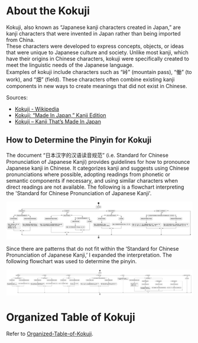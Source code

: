 # About the Kokuji
Kokuji, also known as “Japanese kanji characters created in Japan,” are kanji characters that were invented in Japan rather than being imported from China.   
These characters were developed to express concepts, objects, or ideas that were unique to Japanese culture and society. Unlike most kanji, which have their origins in Chinese characters, kokuji were specifically created to meet the linguistic needs of the Japanese language.   
Examples of kokuji include characters such as “峠” (mountain pass), “働” (to work), and “畑” (field). These characters often combine existing kanji components in new ways to create meanings that did not exist in Chinese.

Sources:
- [Kokuji - Wikipedia](https://en.wikipedia.org/wiki/Kokuji)
- [Kokuji: “Made In Japan,” Kanji Edition](https://howto-learn-japanese.blogspot.com/2012/09/kokuji-made-in-japan-kanji-edition.html)
- [Kokuji – Kanji That’s Made In Japan](https://www.lingualift.com/blog/kanji-made-in-japan/)

## How to Determine the Pinyin for Kokuji
The document “日本汉字的汉语读音规范” (i.e. Standard for Chinese Pronunciation of Japanese Kanji) provides guidelines for how to pronounce Japanese kanji in Chinese. 
It categorizes kanji and suggests using Chinese pronunciations where possible, adopting readings from phonetic or semantic components if necessary, and using similar characters when direct readings are not available. 
The following is a flowchart interpreting the 'Standard for Chinese Pronunciation of Japanese Kanji'.

![日本汉字的汉语读音规范](./img/日本汉字的汉语读音规范.png)


Since there are patterns that do not fit within the ‘Standard for Chinese Pronunciation of Japanese Kanji,’ I expanded the interpretation. The following flowchart was used to determine the pinyin.

![拼音选择流程_中文](./img/拼音选择流程_中文.png)

# Organized Table of Kokuji
Refer to [Organized-Table-of-Kokuji](https://github.com/MaruTama/kokuji-pinyin-data/wiki/Organized-Table-of-Kokuji).